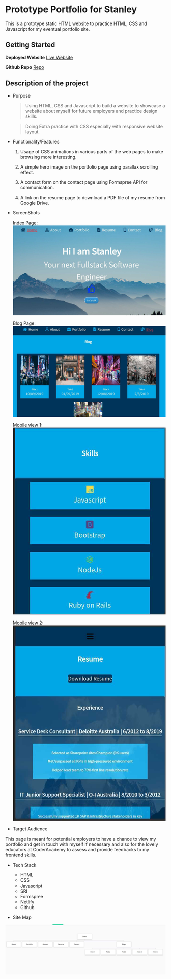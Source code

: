 # Prototype Portfolio for Stanley

This is a prototype static HTML website to practice HTML, CSS and Javascript for my eventual portfolio site.

## Getting Started

**Deployed Website** [Live Website](https://prototype-stanley-portfolio.netlify.com)

**Github Repo** [Repo](https://github.com/HuangStanley050/prototype-portfolio)

## Description of the project

- Purpose

  > Using HTML, CSS and Javascript to build a website to showcase a website about myself for future employers and practice design skills.

  > Doing Extra practice with CSS especially with responsive website layout.

- Functionality/Features

  1. Usage of CSS animations in various parts of the web pages to make browsing more interesting.

  2. A simple hero image on the portfolio page using parallax scrolling effect.

  3. A contact form on the contact page using Formspree API for communication.

  4. A link on the resume page to download a PDF file of my resume from Google Drive.

- ScreenShots

  Index Page:
  ![landing_page](./docs/indexPageCompressed.jpg)

  Blog Page:
  ![blog_page](./docs/blogPage.jpg)

  Mobile view 1:
  ![mobile_view1](./docs/mobileView1.jpg)

  Mobile view 2:
  ![mobile_view2](./docs/mobileView2.jpg)

* Target Audience

This page is meant for potential employers to have a chance to view my portfolio and get in touch with myself if necessary and also for the lovely educators at CoderAcademy to assess and provide feedbacks to my frontend skills.

- Tech Stack

  - HTML
  - CSS
  - Javascript
  - SRI
  - Formspree
  - Netlify
  - Github

* Site Map

![SiteMap](./docs/siteMap.jpg)
